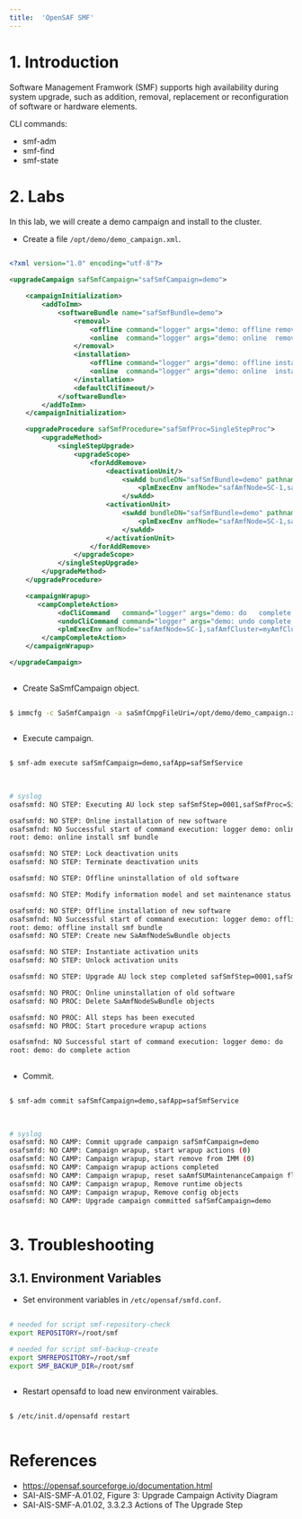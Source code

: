 ```yaml
---
title:  'OpenSAF SMF'
---
```



# 1. Introduction
Software Management Framwork (SMF) supports high availability during system upgrade, such as addition, removal, replacement or reconfiguration of software or hardware elements.

CLI commands:

- smf-adm
- smf-find
- smf-state

# 2. Labs
In this lab, we will create a demo campaign and install to the cluster.  

- Create a file `/opt/demo/demo_campaign.xml`.

```xml
  
<?xml version="1.0" encoding="utf-8"?>

<upgradeCampaign safSmfCampaign="safSmfCampaign=demo">

    <campaignInitialization>
        <addToImm>
            <softwareBundle name="safSmfBundle=demo">
                <removal>
                    <offline command="logger" args="demo: offline remove smf bundle" saSmfBundleRemoveOfflineScope="0"/>
                    <online  command="logger" args="demo: online  remove smf bundle"/>
                </removal>
                <installation>
                    <offline command="logger" args="demo: offline install smf bundle" saSmfBundleInstallOfflineScope="0"/>
                    <online  command="logger" args="demo: online  install smf bundle"/>
                </installation>
                <defaultCliTimeout/>
            </softwareBundle>
        </addToImm>
    </campaignInitialization>

    <upgradeProcedure safSmfProcedure="safSmfProc=SingleStepProc">
        <upgradeMethod>
            <singleStepUpgrade>
                <upgradeScope>
                    <forAddRemove>
                        <deactivationUnit/>
                            <swAdd bundleDN="safSmfBundle=demo" pathnamePrefix="/opt/demo">
                                <plmExecEnv amfNode="safAmfNode=SC-1,safAmfCluster=myAmfCluster"/>
                            </swAdd>
                        <activationUnit>
                            <swAdd bundleDN="safSmfBundle=demo" pathnamePrefix="/opt/demo">
                                <plmExecEnv amfNode="safAmfNode=SC-1,safAmfCluster=myAmfCluster"/>
                            </swAdd>
                        </activationUnit>
                    </forAddRemove>
                </upgradeScope>
            </singleStepUpgrade>
        </upgradeMethod>
    </upgradeProcedure>

    <campaignWrapup>
       <campCompleteAction>
			<doCliCommand   command="logger" args="demo: do   complete action"></doCliCommand>
			<undoCliCommand command="logger" args="demo: undo complete action"></undoCliCommand>
			<plmExecEnv amfNode="safAmfNode=SC-1,safAmfCluster=myAmfCluster"></plmExecEnv>
		</campCompleteAction>
    </campaignWrapup>

</upgradeCampaign>
  
```

- Create SaSmfCampaign object.
```sh
  
$ immcfg -c SaSmfCampaign -a saSmfCmpgFileUri=/opt/demo/demo_campaign.xml safSmfCampaign=demo,safApp=safSmfService
  
```

- Execute campaign.
```sh
  
$ smf-adm execute safSmfCampaign=demo,safApp=safSmfService
  
```
```sh
  
# syslog
osafsmfd: NO STEP: Executing AU lock step safSmfStep=0001,safSmfProc=SingleStepProc,safSmfCampaign=demo,safApp=safSmfService

osafsmfd: NO STEP: Online installation of new software
osafsmfnd: NO Successful start of command execution: logger demo: online  install smf bundle, timeout 600000
root: demo: online install smf bundle

osafsmfd: NO STEP: Lock deactivation units
osafsmfd: NO STEP: Terminate deactivation units

osafsmfd: NO STEP: Offline uninstallation of old software

osafsmfd: NO STEP: Modify information model and set maintenance status

osafsmfd: NO STEP: Offline installation of new software
osafsmfnd: NO Successful start of command execution: logger demo: offline install smf bundle, timeout 600000
root: demo: offline install smf bundle
osafsmfd: NO STEP: Create new SaAmfNodeSwBundle objects

osafsmfd: NO STEP: Instantiate activation units
osafsmfd: NO STEP: Unlock activation units

osafsmfd: NO STEP: Upgrade AU lock step completed safSmfStep=0001,safSmfProc=SingleStepProc,safSmfCampaign=demo,safApp=safSmfService

osafsmfd: NO PROC: Online uninstallation of old software
osafsmfd: NO PROC: Delete SaAmfNodeSwBundle objects

osafsmfd: NO PROC: All steps has been executed
osafsmfd: NO PROC: Start procedure wrapup actions

osafsmfnd: NO Successful start of command execution: logger demo: do   complete action, timeout 600000
root: demo: do complete action
  
```

- Commit.
```sh
  
$ smf-adm commit safSmfCampaign=demo,safApp=safSmfService
  
```
```sh
   
# syslog
osafsmfd: NO CAMP: Commit upgrade campaign safSmfCampaign=demo
osafsmfd: NO CAMP: Campaign wrapup, start wrapup actions (0)
osafsmfd: NO CAMP: Campaign wrapup, start remove from IMM (0)
osafsmfd: NO CAMP: Campaign wrapup actions completed
osafsmfd: NO CAMP: Campaign wrapup, reset saAmfSUMaintenanceCampaign flags
osafsmfd: NO CAMP: Campaign wrapup, Remove runtime objects
osafsmfd: NO CAMP: Campaign wrapup, Remove config objects
osafsmfd: NO CAMP: Upgrade campaign committed safSmfCampaign=demo
   
```

# 3. Troubleshooting
## 3.1. Environment Variables
- Set environment variables in `/etc/opensaf/smfd.conf`.
```sh
  
# needed for script smf-repository-check
export REPOSITORY=/root/smf

# needed for script smf-backup-create
export SMFREPOSITORY=/root/smf
export SMF_BACKUP_DIR=/root/smf
  
```

- Restart opensafd to load new environment vairables.
```sh
  
$ /etc/init.d/opensafd restart
  
```


# References
- https://opensaf.sourceforge.io/documentation.html
- SAI-AIS-SMF-A.01.02, Figure 3: Upgrade Campaign Activity Diagram
- SAI-AIS-SMF-A.01.02, 3.3.2.3 Actions of The Upgrade Step
